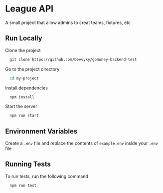 
# League API

A small project that allow admins to creat teams, fixtures, etc


## Run Locally

Clone the project

```bash
  git clone https://github.com/Devvyky/gomoney-backend-test
```

Go to the project directory

```bash
  cd my-project
```

Install dependencies

```bash
  npm install
```

Start the server

```bash
  npm run start
```


## Environment Variables

Create a `.env` file and replace the contents of `example.env` inside your `.env` file

## Running Tests

To run tests, run the following command

```bash
  npm run test
```

